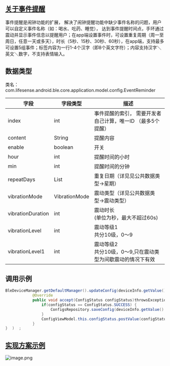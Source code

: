 <a name="1FyCB"></a>
## [关于事件提醒](https://docs.sghealth.cn/dev-ios/bluetooth/reference/settings/eventreminder?id=%e5%85%b3%e4%ba%8e%e4%ba%8b%e4%bb%b6%e6%8f%90%e9%86%92)
事件提醒是闹钟功能的扩展， 解决了闹钟提醒功能中缺少事件名称的问题，用户可以自定义事件名称（如：喝水、吃药、睡觉）， 达到事件提醒时间点，手环通过震动并显示事件信息以提醒用户；在app端设置事件时，可设置重复周期（周一至周日，任意一天或多天），时长（5秒、15秒、30秒、60秒），在app端，支持最多可设置5组事件；标签内容为一行1-4个汉字（即8个英文字符）；内容支持汉字＼英文＼数字，不支持表情输入。

<a name="l8qwn"></a>
## 数据类型
类名：com.lifesense.android.ble.core.application.model.config.EventReminder

| 字段 | 字段类型 | 描述 |
| --- | --- | --- |
| index | int | 事件提醒的索引， 需要开发者自己计算，唯一ID （最多5个提醒） |
| content | String | 提醒内容 |
| enable | boolean | 开关 |
| hour | int | 提醒时间的小时 |
| min | int | 提醒时间的分钟 |
| repeatDays | List<Day> | 重复日期（详见见公共数据类型->星期） |
| vibrationMode | VibrationMode | 震动类型（详见公共数据类型->震动类型） |
| vibrationDuration | int | 震动时长<br />(单位为秒，最大不超过60s) |
| vibrationLevel | int | 震动等级1<br />共分10级，0～9 |
| vibrationLevel1 | int | 震动等级2<br />共分10级，0～9,只在震动类型为间歇震动的情况下有效 |

<a name="Z2qY6"></a>
## 调用示例
```java
BleDeviceManager.getDefaultManager().updateConfig(deviceInfo.getValue().getMac(), dialPlate, new Consumer<ConfigStatus>() {
            @Override
            public void accept(ConfigStatus configStatus)throwsException{   
                if(configStatus == ConfigStatus.SUCCESS) {
                    ConfigsRepository.saveConfig(deviceInfo.getValue().getMac(),config);
                }
                ConfigViewModel.this.configStatus.postValue(configStatus);
            }
}  )  ;
```
<a name="WNFGT"></a>
## [实现方案示例](https://docs.leshiguang.com/dev-ios/bluetooth/reference/settings/eventreminder?id=%e5%ae%9e%e7%8e%b0%e6%96%b9%e6%a1%88%e7%a4%ba%e4%be%8b)
![image.png](https://cdn.nlark.com/yuque/0/2021/png/354855/1616761732037-306b6b10-9c81-43ad-a881-c8a29e0ed4b6.png#averageHue=%23fbfbfb&height=345&id=f84Xs&name=image.png&originHeight=397&originWidth=858&originalType=binary&ratio=1&rotation=0&showTitle=false&size=30746&status=done&style=none&title=&width=746)

